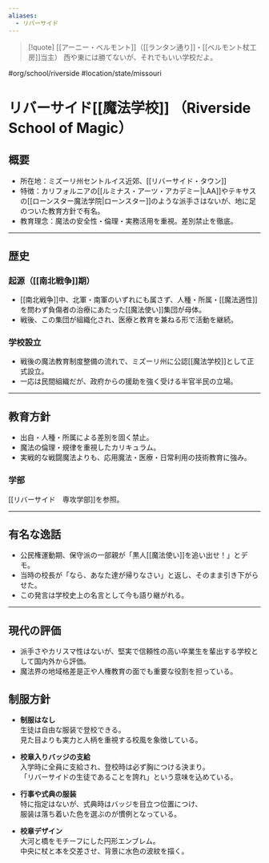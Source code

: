 ```yaml
---
aliases:
  - リバーサイド
---
```

> [!quote] [[アーニー・ベルモント]]（[[ランタン通り]]・[[ベルモント杖工房]]当主）
> 西や東には勝てないが、それでもいい学校だよ。
 
 #org/school/riverside #location/state/missouri 
# リバーサイド[[魔法学校]] （Riverside School of Magic）

## 概要
- 所在地：ミズーリ州セントルイス近郊、[[リバーサイド・タウン]]
- 特徴：カリフォルニアの[[ルミナス・アーツ・アカデミー|LAA]]やテキサスの[[ローンスター魔法学院|ローンスター]]のような派手さはないが、地に足のついた教育方針で有名。
- 教育理念：魔法の安全性・倫理・実務活用を重視。差別禁止を徹底。

---

## 歴史

### 起源（[[南北戦争]]期）
- [[南北戦争]]中、北軍・南軍のいずれにも属さず、人種・所属・[[魔法適性]]を問わず負傷者の治療にあたった[[魔法使い]]集団が母体。
- 戦後、この集団が組織化され、医療と教育を兼ねる形で活動を継続。

### 学校設立
- 戦後の魔法教育制度整備の流れで、ミズーリ州に公認[[魔法学校]]として正式設立。
- 一応は民間組織だが、政府からの援助を強く受ける半官半民の立場。

---

## 教育方針
- 出自・人種・所属による差別を固く禁止。
- 魔法の倫理・規律を重視したカリキュラム。
- 実戦的な戦闘魔法よりも、応用魔法・医療・日常利用の技術教育に強み。
### 学部
[[リバーサイド　専攻学部]]を参照。

---

## 有名な逸話
- 公民権運動期、保守派の一部親が「黒人[[魔法使い]]を追い出せ！」とデモ。
- 当時の校長が「なら、あなた達が帰りなさい」と返し、そのまま引き下がらせた。
- この発言は学校史上の名言として今も語り継がれる。

---

## 現代の評価
- 派手さやカリスマ性はないが、堅実で信頼性の高い卒業生を輩出する学校として国内外から評価。
- 魔法界の地域格差是正や人権教育の面でも重要な役割を担っている。

## 制服方針

- **制服はなし**  
  生徒は自由な服装で登校できる。  
  見た目よりも実力と人柄を重視する校風を象徴している。

- **校章入りバッジの支給**  
  入学時に全員に支給され、登校時は必ず胸につける決まり。  
  「リバーサイドの生徒であることを誇れ」という意味を込めている。

- **行事や式典の服装**  
  特に指定はないが、式典時はバッジを目立つ位置につけ、  
  服装は落ち着いた色を選ぶのが慣例となっている。

- **校章デザイン**  
  大河と橋をモチーフにした円形エンブレム。  
  中央に杖と本を交差させ、背景に水色の波紋を描く。